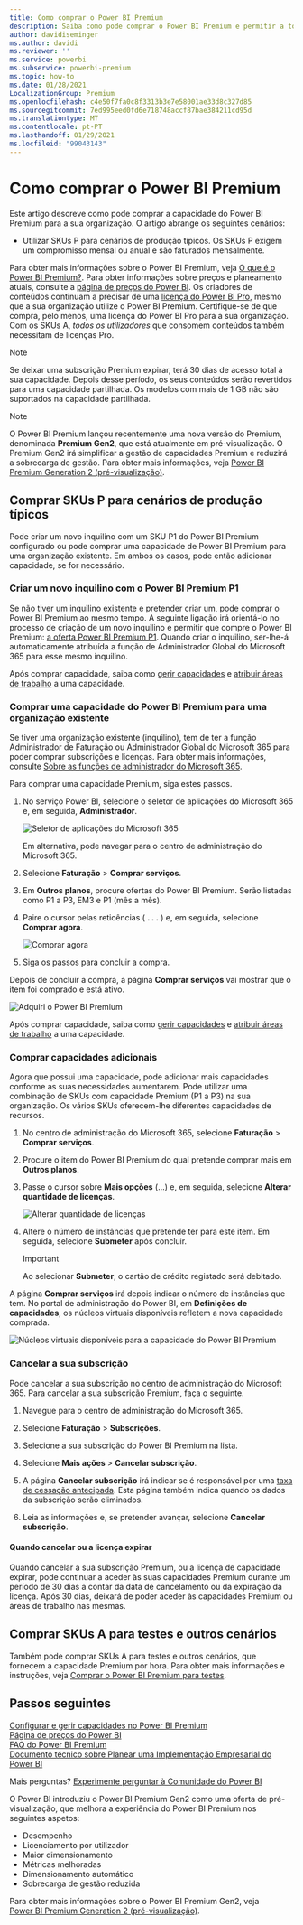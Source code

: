 ```yaml
---
title: Como comprar o Power BI Premium
description: Saiba como pode comprar o Power BI Premium e permitir a toda a sua organização o acesso a conteúdos.
author: davidiseminger
ms.author: davidi
ms.reviewer: ''
ms.service: powerbi
ms.subservice: powerbi-premium
ms.topic: how-to
ms.date: 01/28/2021
LocalizationGroup: Premium
ms.openlocfilehash: c4e50f7fa0c8f3313b3e7e58001ae33d8c327d85
ms.sourcegitcommit: 7ed995eed0fd6e718748accf87bae384211cd95d
ms.translationtype: MT
ms.contentlocale: pt-PT
ms.lasthandoff: 01/29/2021
ms.locfileid: "99043143"
---
```

# <a name="how-to-purchase-power-bi-premium"></a>Como comprar o Power BI Premium

Este artigo descreve como pode comprar a capacidade do Power BI Premium para a sua organização. O artigo abrange os seguintes cenários:

- Utilizar SKUs P para cenários de produção típicos. Os SKUs P exigem um compromisso mensal ou anual e são faturados mensalmente.

Para obter mais informações sobre o Power BI Premium, veja [O que é o Power BI Premium?](service-premium-what-is.md). Para obter informações sobre preços e planeamento atuais, consulte a [página de preços do Power BI](https://powerbi.microsoft.com/pricing/). Os criadores de conteúdos continuam a precisar de uma [licença do Power BI Pro](service-admin-purchasing-power-bi-pro.md), mesmo que a sua organização utilize o Power BI Premium. Certifique-se de que compra, pelo menos, uma licença do Power BI Pro para a sua organização. Com os SKUs A, _todos os utilizadores_ que consomem conteúdos também necessitam de licenças Pro.

> [!NOTE]
> Se deixar uma subscrição Premium expirar, terá 30 dias de acesso total à sua capacidade. Depois desse período, os seus conteúdos serão revertidos para uma capacidade partilhada. Os modelos com mais de 1 GB não são suportados na capacidade partilhada.

> [!NOTE]
> O Power BI Premium lançou recentemente uma nova versão do Premium, denominada **Premium Gen2**, que está atualmente em pré-visualização. O Premium Gen2 irá simplificar a gestão de capacidades Premium e reduzirá a sobrecarga de gestão. Para obter mais informações, veja [Power BI Premium Generation 2 (pré-visualização)](service-premium-what-is.md#power-bi-premium-generation-2-preview).

## <a name="purchase-p-skus-for-typical-production-scenarios"></a>Comprar SKUs P para cenários de produção típicos

Pode criar um novo inquilino com um SKU P1 do Power BI Premium configurado ou pode comprar uma capacidade de Power BI Premium para uma organização existente. Em ambos os casos, pode então adicionar capacidade, se for necessário.

### <a name="create-a-new-tenant-with-power-bi-premium-p1"></a>Criar um novo inquilino com o Power BI Premium P1

Se não tiver um inquilino existente e pretender criar um, pode comprar o Power BI Premium ao mesmo tempo. A seguinte ligação irá orientá-lo no processo de criação de um novo inquilino e permitir que compre o Power BI Premium: [a oferta Power BI Premium P1](https://signup.microsoft.com/Signup?OfferId=b3ec5615-cc11-48de-967d-8d79f7cb0af1). Quando criar o inquilino, ser-lhe-á automaticamente atribuída a função de Administrador Global do Microsoft 365 para esse mesmo inquilino.

Após comprar capacidade, saiba como [gerir capacidades](service-admin-premium-manage.md#manage-capacity) e [atribuir áreas de trabalho](service-admin-premium-manage.md#assign-a-workspace-to-a-capacity) a uma capacidade.

### <a name="purchase-a-power-bi-premium-capacity-for-an-existing-organization"></a>Comprar uma capacidade do Power BI Premium para uma organização existente

Se tiver uma organização existente (inquilino), tem de ter a função Administrador de Faturação ou Administrador Global do Microsoft 365 para poder comprar subscrições e licenças. Para obter mais informações, consulte [Sobre as funções de administrador do Microsoft 365](https://support.office.com/article/About-Office-365-admin-roles-da585eea-f576-4f55-a1e0-87090b6aaa9d).

Para comprar uma capacidade Premium, siga estes passos.

1. No serviço Power BI, selecione o seletor de aplicações do Microsoft 365 e, em seguida, **Administrador**.

    ![Seletor de aplicações do Microsoft 365](media/service-admin-premium-purchase/o365-app-picker.png)

    Em alternativa, pode navegar para o centro de administração do Microsoft 365.

1. Selecione **Faturação** > **Comprar serviços**.

1. Em **Outros planos**, procure ofertas do Power BI Premium. Serão listadas como P1 a P3, EM3 e P1 (mês a mês).

1. Paire o cursor pelas reticências ( **. . .** ) e, em seguida, selecione **Comprar agora**.

    ![Comprar agora](media/service-admin-premium-purchase/premium-purchase.png)

1. Siga os passos para concluir a compra.

Depois de concluir a compra, a página **Comprar serviços** vai mostrar que o item foi comprado e está ativo.

![Adquiri o Power BI Premium](media/service-admin-premium-purchase/premium-purchased.png)

Após comprar capacidade, saiba como [gerir capacidades](service-admin-premium-manage.md#manage-capacity) e [atribuir áreas de trabalho](service-admin-premium-manage.md#assign-a-workspace-to-a-capacity) a uma capacidade.

### <a name="purchase-additional-capacities"></a>Comprar capacidades adicionais

Agora que possui uma capacidade, pode adicionar mais capacidades conforme as suas necessidades aumentarem. Pode utilizar uma combinação de SKUs com capacidade Premium (P1 a P3) na sua organização. Os vários SKUs oferecem-lhe diferentes capacidades de recursos.

1. No centro de administração do Microsoft 365, selecione **Faturação** > **Comprar serviços**.

1. Procure o item do Power BI Premium do qual pretende comprar mais em **Outros planos**.

1. Passe o cursor sobre **Mais opções** (...) e, em seguida, selecione **Alterar quantidade de licenças**.

    ![Alterar quantidade de licenças](media/service-admin-premium-purchase/premium-purchase-more.png)

1. Altere o número de instâncias que pretende ter para este item. Em seguida, selecione **Submeter** após concluir.

   > [!IMPORTANT]
   > Ao selecionar **Submeter**, o cartão de crédito registado será debitado.

A página **Comprar serviços** irá depois indicar o número de instâncias que tem. No portal de administração do Power BI, em **Definições de capacidades**, os núcleos virtuais disponíveis refletem a nova capacidade comprada.

![Núcleos virtuais disponíveis para a capacidade do Power BI Premium](media/service-admin-premium-purchase/premium-capacities.png)

### <a name="cancel-your-subscription"></a>Cancelar a sua subscrição

Pode cancelar a sua subscrição no centro de administração do Microsoft 365. Para cancelar a sua subscrição Premium, faça o seguinte.

1. Navegue para o centro de administração do Microsoft 365.

1. Selecione **Faturação** > **Subscrições**.

1. Selecione a sua subscrição do Power BI Premium na lista.

1. Selecione **Mais ações** > **Cancelar subscrição**.

1. A página **Cancelar subscrição** irá indicar se é responsável por uma [taxa de cessação antecipada](https://support.office.com/article/early-termination-fees-6487d4de-401a-466f-8bc3-c0beb5cc40d3). Esta página também indica quando os dados da subscrição serão eliminados.

1. Leia as informações e, se pretender avançar, selecione **Cancelar subscrição**.

#### <a name="when-canceling-or-your-license-expires"></a>Quando cancelar ou a licença expirar

Quando cancelar a sua subscrição Premium, ou a licença de capacidade expirar, pode continuar a aceder às suas capacidades Premium durante um período de 30 dias a contar da data de cancelamento ou da expiração da licença. Após 30 dias, deixará de poder aceder às capacidades Premium ou áreas de trabalho nas mesmas.

## <a name="purchase-a-skus-for-testing-and-other-scenarios"></a>Comprar SKUs A para testes e outros cenários

Também pode comprar SKUs A para testes e outros cenários, que fornecem a capacidade Premium por hora. Para obter mais informações e instruções, veja [Comprar o Power BI Premium para testes](service-admin-premium-testing.md).

## <a name="next-steps"></a>Passos seguintes

[Configurar e gerir capacidades no Power BI Premium](service-admin-premium-manage.md)\
[Página de preços do Power BI](https://powerbi.microsoft.com/pricing/)\
[FAQ do Power BI Premium](service-premium-faq.md)\
[Documento técnico sobre Planear uma Implementação Empresarial do Power BI](https://aka.ms/pbienterprisedeploy)

Mais perguntas? [Experimente perguntar à Comunidade do Power BI](https://community.powerbi.com/)

O Power BI introduziu o Power BI Premium Gen2 como uma oferta de pré-visualização, que melhora a experiência do Power BI Premium nos seguintes aspetos:
* Desempenho
* Licenciamento por utilizador
* Maior dimensionamento
* Métricas melhoradas
* Dimensionamento automático
* Sobrecarga de gestão reduzida

Para obter mais informações sobre o Power BI Premium Gen2, veja [Power BI Premium Generation 2 (pré-visualização)](service-premium-what-is.md#power-bi-premium-generation-2-preview).